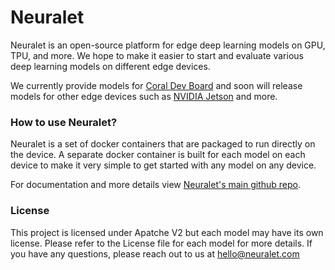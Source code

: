 # Neuralet #

Neuralet is an open-source platform for edge deep learning models on GPU, TPU, and more. We hope to make it easier to start and evaluate various deep learning models on different edge devices.

We currently provide models for [Coral Dev Board](https://coral.ai/products/dev-board/) and soon will release models for other edge devices such as [NVIDIA Jetson](https://developer.nvidia.com/embedded/jetson-nano-developer-kit) and more.

### How to use Neuralet? ###

Neuralet is a set of docker containers that are packaged to run directly on the device. A separate docker container is built for each model on each device to make it very simple to get started with any model on any device.

For documentation and more details view [Neuralet's main github repo](https://github.com/neuralet/neuralet).

### License ###
This project is licensed under Apatche V2 but each model may have its own license. Please refer to the License file for each model for more details. If you have any questions, please reach out to us at hello@neuralet.com

